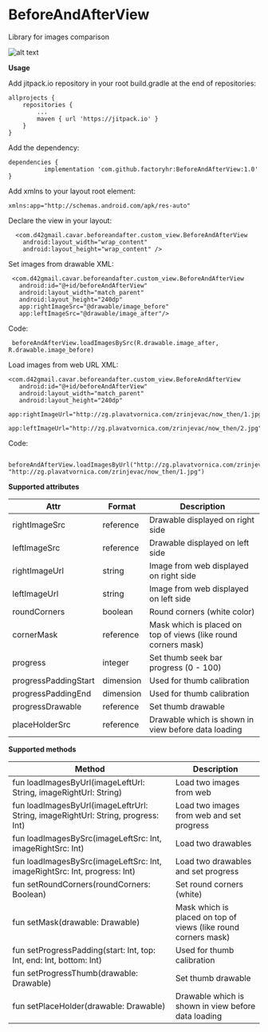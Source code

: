 # BeforeAndAfterView
Library for images comparison

![alt text](https://raw.githubusercontent.com/factoryhr/BeforeAndAfterView/master/BeforeAndAfterView.gif)

**Usage**

Add jitpack.io repository in your root build.gradle at the end of repositories:

    allprojects {
		repositories {
			...
			maven { url 'https://jitpack.io' }
		}
	}
     
Add the dependency:

	dependencies {
	          implementation 'com.github.factoryhr:BeforeAndAfterView:1.0'
	}

Add xmlns to your layout root element:

`xmlns:app="http://schemas.android.com/apk/res-auto"`

Declare the view in your layout:

      <com.d42gmail.cavar.beforeandafter.custom_view.BeforeAndAfterView
        android:layout_width="wrap_content"
        android:layout_height="wrap_content" />
        
Set images from drawable
XML:

     <com.d42gmail.cavar.beforeandafter.custom_view.BeforeAndAfterView
       android:id="@+id/beforeAndAfterView"
       android:layout_width="match_parent"
       android:layout_height="240dp"
       app:rightImageSrc="@drawable/image_before"
       app:leftImageSrc="@drawable/image_after"/>
   
Code: 

     beforeAndAfterView.loadImagesBySrc(R.drawable.image_after, R.drawable.image_before)

Load images from web URL
XML:

    <com.d42gmail.cavar.beforeandafter.custom_view.BeforeAndAfterView
       android:id="@+id/beforeAndAfterView"
       android:layout_width="match_parent"
       android:layout_height="240dp"
       app:rightImageUrl="http://zg.plavatvornica.com/zrinjevac/now_then/1.jpg"
       app:leftImageUrl="http://zg.plavatvornica.com/zrinjevac/now_then/2.jpg"/>
   
   Code: 
   
     beforeAndAfterView.loadImagesByUrl("http://zg.plavatvornica.com/zrinjevac/now_then/2.jpg", "http://zg.plavatvornica.com/zrinjevac/now_then/1.jpg")
     
**Supported attributes**


|  Attr         | Format        | Description    |
| ------------- | ------------- | ------------- |
| rightImageSrc  | reference  | Drawable displayed on right side  |
| leftImageSrc  | reference  | Drawable displayed on left side   |
| rightImageUrl  | string | Image from web displayed on right side|
| leftImageUrl  | string  | Image from web displayed on left side  |
| roundCorners  | boolean  | Round corners (white color)  |
| cornerMask  | reference  | Mask which is placed on top of views (like round corners mask) |
| progress  | integer  | Set thumb seek bar progress (0 - 100)|
| progressPaddingStart  | dimension | Used for thumb calibration  |
| progressPaddingEnd  | dimension  | Used for thumb calibration  |
| progressDrawable  | reference | Set thumb drawable  |
| placeHolderSrc  | reference  | Drawable which is shown in view before data loading  |

**Supported methods**

|  Method         | Description        | 
| ------------- | ------------- | 
| fun loadImagesByUrl(imageLeftUrl: String, imageRightUrl: String)  | Load two images from web  | 
| fun loadImagesByUrl(imageLeftrUrl: String, imageRightUrl: String, progress: Int)  | Load two images from web and set progress  | 
| fun loadImagesBySrc(imageLeftSrc: Int, imageRightSrc: Int)  | Load two drawables  | 
| fun loadImagesBySrc(imageLeftSrc: Int, imageRightSrc: Int, progress: Int)  | Load two drawables and set progress  | 
| fun setRoundCorners(roundCorners: Boolean)  | Set round corners (white)  | 
| fun setMask(drawable: Drawable)  | Mask which is placed on top of views (like round corners mask)  | 
| fun setProgressPadding(start: Int, top: Int, end: Int, bottom: Int)  | Used for thumb calibration  | 
| fun setProgressThumb(drawable: Drawable)  | Set thumb drawable  | 
| fun setPlaceHolder(drawable: Drawable)  | Drawable which is shown in view before data loading  | 
